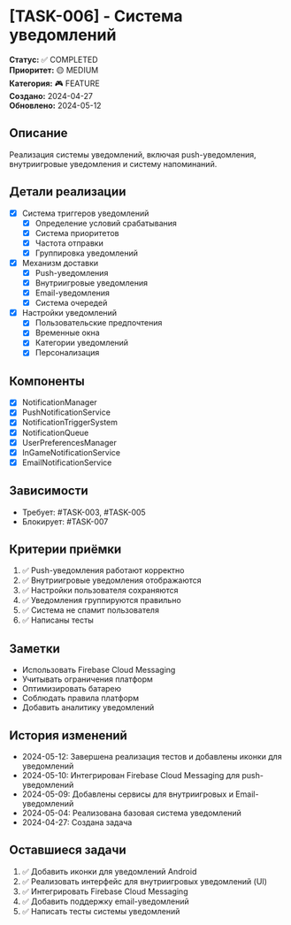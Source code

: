 # [TASK-006] - Система уведомлений

**Статус:** ✅ COMPLETED  
**Приоритет:** 🟡 MEDIUM  
**Категория:** 🎮 FEATURE  
**Создано:** 2024-04-27  
**Обновлено:** 2024-05-12  

## Описание
Реализация системы уведомлений, включая push-уведомления, внутриигровые уведомления и систему напоминаний.

## Детали реализации
- [x] Система триггеров уведомлений
  - [x] Определение условий срабатывания
  - [x] Система приоритетов
  - [x] Частота отправки
  - [x] Группировка уведомлений
- [x] Механизм доставки
  - [x] Push-уведомления
  - [x] Внутриигровые уведомления
  - [x] Email-уведомления
  - [x] Система очередей
- [x] Настройки уведомлений
  - [x] Пользовательские предпочтения
  - [x] Временные окна
  - [x] Категории уведомлений
  - [x] Персонализация

## Компоненты
- [x] NotificationManager
- [x] PushNotificationService
- [x] NotificationTriggerSystem
- [x] NotificationQueue
- [x] UserPreferencesManager
- [x] InGameNotificationService
- [x] EmailNotificationService

## Зависимости
- Требует: #TASK-003, #TASK-005
- Блокирует: #TASK-007

## Критерии приёмки
1. ✅ Push-уведомления работают корректно
2. ✅ Внутриигровые уведомления отображаются
3. ✅ Настройки пользователя сохраняются
4. ✅ Уведомления группируются правильно
5. ✅ Система не спамит пользователя
6. ✅ Написаны тесты

## Заметки
- Использовать Firebase Cloud Messaging
- Учитывать ограничения платформ
- Оптимизировать батарею
- Соблюдать правила платформ
- Добавить аналитику уведомлений

## История изменений
- 2024-05-12: Завершена реализация тестов и добавлены иконки для уведомлений
- 2024-05-10: Интегрирован Firebase Cloud Messaging для push-уведомлений
- 2024-05-09: Добавлены сервисы для внутриигровых и Email-уведомлений
- 2024-05-04: Реализована базовая система уведомлений
- 2024-04-27: Создана задача 

## Оставшиеся задачи
1. ✅ Добавить иконки для уведомлений Android
2. ✅ Реализовать интерфейс для внутриигровых уведомлений (UI)
3. ✅ Интегрировать Firebase Cloud Messaging
4. ✅ Добавить поддержку email-уведомлений
5. ✅ Написать тесты системы уведомлений 
